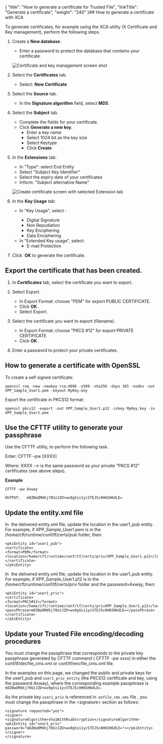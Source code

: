 {
    "title": "How to generate a certificate for Trusted File",
    "linkTitle": "Generate a certificate",
    "weight": "240"
}## How to generate a certificate with XCA

To generate certificates, for example using the XCA utility (X Certificate and Key management), perform the following steps.

1. Create a ****New database****.

    -   Enter a password to protect the database that contains your certificate.

    ![Certificate and key management screen shot](/Images/TransferCFT/XCA_db_tab.png)

1. Select the ****Certificates**** tab.
    -   Select: ****New Certificate****

1. Select the ****Source**** tab.
    -   In the ****Signature algorithm**** field, select ****MD5****.

1. Select the ****Subject**** tab.
    -   Complete the fields for your certificate.

    <!-- -->

    -   Click ****Generate a new key****.
        -   Enter a key name
        -   Select 1024 bit as the key size
        -   Select Keytype
        -   Click ****Create****

1. In the ****Extensions**** tab:

    -   In "Type": select End Entity

    <!-- -->

    -   Select "Subject Key Identifier"

    <!-- -->

    -   Select the expiry date of your certificates

    <!-- -->

    -   Inform: "Subject alternative Name"

    ![Create certificate screen with selected Extension tab](/Images/TransferCFT/XCA_tab.png)

1. In the ****Key Usage**** tab:
    -   In "Key Usage", select :
        -   Digital Signature

        <!-- -->

        -   Non Repudiation

        <!-- -->

        -   Key Enciphering

        <!-- -->

        -   Data Enciphering

    <!-- -->

    -   In "Extended Key usage", select:
        -   E-mail Protection

1. Click  ****OK**** to generate the certificate.

## Export the certificate that has been created.

1. In ****Certificates**** tab, select the certificate you want to export.
1. Select Export.
    -   In Export Format: choose "PEM" for export PUBLIC CERTIFICATE.

    <!-- -->

    -   Click ****OK**** .

    <!-- -->

    -   Select Export.
1. Select the certificate you want to export (filename).
    -   In Export Format: choose "PKCS #12" for export PRIVATE CERTIFICATE
    -   Click ****OK**** .
1. Enter a password to protect your private certificates.

## How to generate a certificate with OpenSSL

To create a self signed certificate:

```
openssl req -new -newkey rsa:4096 -x509 -sha256 -days 365 -nodes -out XPP_Sample_User1.pem -keyout MyKey.key
```

Export the certificate in PKCS12 format:

```
openssl pkcs12 -export -out XPP_Sample_User1.p12 -inkey MyKey.key -in XPP_Sample_User1.pem
```

## Use the CFTTF utility to generate your passphrase

Use the CFTTF utility, to perform the following task.

Enter: CFTTF –pw \[XXXX\]

Where: XXXX --> is the same password as your private "PKCS #12" certificates (see above steps).

****Example****

`CFTTF –pw Axway`

`OUTPUT:   m8ZWaOMdkj70UzJZD+wv8gSsi1ycSTEJ5c0H6SH6dLE=`

## Update the entity.xml file

In  the delivered entity.xml file, update the location in the user1\_pub entity. For example, if XPP\_Sample\_User1.pem is in the /home/cft/runtime/conf/tf/certs/pub folder, then:

```
<pkiEntity id="user1_pub">
<certificate>
<format>PEM</format>
<location>/home/cft/runtime/conf/tf/certs/priv/XPP_Sample_User1.p12</location>
</certificate>
</pkiEntity>
```

In  the delivered entity.xml file, update the location in the user1\_pub entity. For example, if XPP\_Sample\_User1.p12 is in the /home/cft/runtime/conf/tf/certs/priv folder and the password=Axway, then:

```
<pkiEntity id="user1_priv">
<certificate>
<format>PKCS#12</format>
<location>/home/cft/runtime/conf/tf/certs/privXPP_Sample_User1.p12</location>
<passPhrase>m8ZWaOMdkj70UzJZD+wv8gSsi1ycSTEJ5c0H6SH6dLE=</passPhrase>
</certificate>
</pkiEntity>
```

## Update your Trusted File encoding/decoding procedures

You must change the passphrase that corresponds to the private key passphrase generated by CFTTF command ( CFTTF -pw xxxx) in either the conf/tf/decfile\_cms.xml or conf/tf/encfile\_cms.xml file.

In the examples on this page, we changed the public and private keys for the user1\_pub and `user1_priv_entity` (the PKCS12 certificate and key, using the password Axway), where the corresponding example passphrase is `m8ZWaOMdkj70UzJZD+wv8gSsi1ycSTEJ5c0H6SH6dLE=.`

As the private key `user1_priv` is referenced in` enfile_cms.xms` file , you must change the passphrase in the &lt;signature> section as follows:

```
<signature requested="yes">
<signer>
<signatureAlgorithm>sha1WithRsaEncryption</signatureAlgorithm>
<pkiEntity id="user1_priv" password="m8ZWaOMdkj70UzJZD+wv8gSsi1ycSTEJ5c0H6SH6dLE="></pkiEntity>
</signer>
</signature>
```
